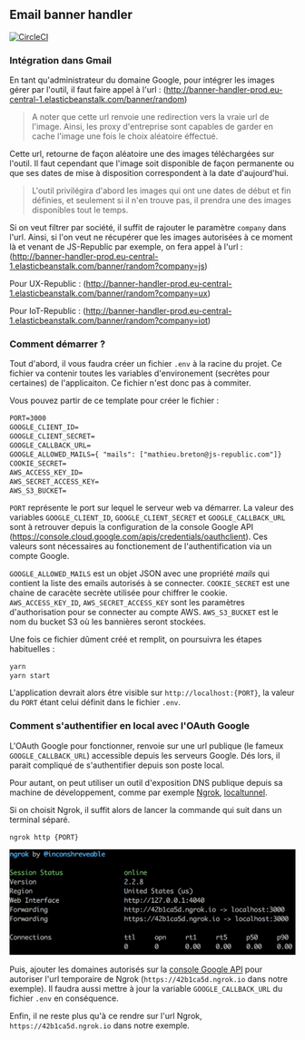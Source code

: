 Email banner handler
---

[![CircleCI](https://circleci.com/gh/js-republic/banner-handler.svg?style=svg)](https://circleci.com/gh/js-republic/banner-handler)

### Intégration dans Gmail

En tant qu'administrateur du domaine Google, pour intégrer les images gérer par 
l'outil, il faut faire appel à l'url :
(http://banner-handler-prod.eu-central-1.elasticbeanstalk.com/banner/random)

> A noter que cette url renvoie une redirection vers la vraie url de l'image. Ainsi, les proxy
d'entreprise sont capables de garder en cache l'image une fois le choix aléatoire éffectué.
 
Cette url, retourne de façon aléatoire une des images téléchargées sur l'outil. Il faut
cependant que l'image soit disponible de façon permanente ou que ses dates de mise à
disposition correspondent à la date d'aujourd'hui.

> L'outil privilégira d'abord  les images qui ont une dates de début et fin définies, et
seulement si il n'en trouve pas, il prendra une des images disponibles tout le temps.


Si on veut filtrer par société, il suffit de rajouter le paramètre `company` dans l'url.
Ainsi, si l'on veut ne récupérer que les images autorisées à ce moment là et venant de JS-Republic
par exemple, on fera appel à l'url :
(http://banner-handler-prod.eu-central-1.elasticbeanstalk.com/banner/random?company=js)

Pour UX-Republic :
(http://banner-handler-prod.eu-central-1.elasticbeanstalk.com/banner/random?company=ux)

Pour IoT-Republic :
(http://banner-handler-prod.eu-central-1.elasticbeanstalk.com/banner/random?company=iot)

### Comment démarrer ?

Tout d'abord, il vous faudra créer un fichier `.env` à la racine du projet. 
Ce fichier va contenir toutes les variables d'environement (secrètes pour certaines) de 
l'applicaiton. Ce fichier n'est donc pas à commiter.

Vous pouvez partir de ce template pour créer le fichier :

```dotenv
PORT=3000
GOOGLE_CLIENT_ID=
GOOGLE_CLIENT_SECRET=
GOOGLE_CALLBACK_URL=
GOOGLE_ALLOWED_MAILS={ "mails": ["mathieu.breton@js-republic.com"]}
COOKIE_SECRET=
AWS_ACCESS_KEY_ID=
AWS_SECRET_ACCESS_KEY=
AWS_S3_BUCKET=
```

`PORT` représente le port sur lequel le serveur web va démarrer. La valeur des variables `GOOGLE_CLIENT_ID`, `GOOGLE_CLIENT_SECRET` et `GOOGLE_CALLBACK_URL`
sont à retrouver depuis la configuration de la console Google API (https://console.cloud.google.com/apis/credentials/oauthclient).
Ces valeurs sont nécessaires au fonctionement de l'authentification via un compte Google.

`GOOGLE_ALLOWED_MAILS` est un objet JSON avec une propriété *mails* qui contient la liste des emails autorisés à se connecter.
`COOKIE_SECRET` est une chaine de caracète secrète utilisée pour chiffrer le cookie.
`AWS_ACCESS_KEY_ID`, `AWS_SECRET_ACCESS_KEY` sont les paramètres d'authorisation pour se connecter au compte AWS. 
`AWS_S3_BUCKET` est le nom du bucket S3 où les bannières seront stockées.
 

Une fois ce fichier dûment créé et remplit, on poursuivra les étapes habituelles :
```
yarn
yarn start
```

L'application devrait alors être visible sur `http://localhost:{PORT}`, la valeur du `PORT` 
étant celui définit dans le fichier `.env`. 

### Comment s'authentifier en local avec l'OAuth Google

L'OAuth Google pour fonctionner, renvoie sur une url publique (le fameux `GOOGLE_CALLBACK_URL`)
 accessible depuis les serveurs Google. Dés lors, il parait compliqué  de s'authentifier
depuis son poste local.

Pour autant, on peut utiliser un outil d'exposition DNS publique depuis sa machine de
développement, comme par exemple [Ngrok](https://ngrok.com/), [localtunnel](https://localtunnel.github.io/www/).

Si on choisit Ngrok, il suffit alors de lancer la commande qui suit dans un terminal séparé.

```
ngrok http {PORT}
```

![ngrok in action](/doc/ngrok.png)

Puis, ajouter les domaines autorisés sur la [console Google API](https://console.cloud.google.com/apis/credentials/oauthclient) pour autoriser l'url temporaire de Ngrok
(`https://42b1ca5d.ngrok.io` dans notre exemple).
Il faudra aussi mettre à jour la variable `GOOGLE_CALLBACK_URL` du fichier `.env` en conséquence.

Enfin, il ne reste plus qu'à ce rendre sur l'url Ngrok, `https://42b1ca5d.ngrok.io` dans notre exemple.

